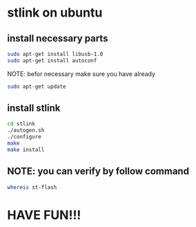 # stlink on ubuntu #
## install necessary parts
```bash
sudo apt-get install libusb-1.0
sudo apt-get install autoconf
```
NOTE: befor necessary make sure you have already 
```bash
sudo apt-get update
```
## install stlink
```bash
cd stlink
./autogen.sh
./configure
make
make install
```
## NOTE: you can verify by follow command  
```bash
whereis st-flash
```

# HAVE FUN!!!
